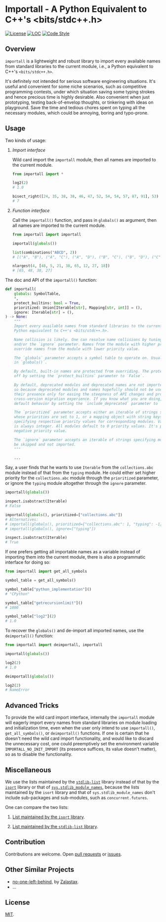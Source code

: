# Importall - A Python Equivalent to C++'s <bits/stdc++.h>

[![License](https://img.shields.io/github/license/MapleCCC/importall?color=00BFFF)](LICENSE)
[![LOC](https://sloc.xyz/github/MapleCCC/importall)](https://sloc.xyz/github/MapleCCC/importall)
[![Code Style](https://img.shields.io/badge/code%20style-black-000000.svg)](https://github.com/psf/black)

## Overview

`importall` is a lightweight and robust<!--reliable--> library to import every<!--all--> available names from standard libraries to the current module, i.e., a Python equivalent to C++'s `<bits/stdc++.h>`.

It's definitely not intended for serious software engineering situations. It's useful and convenient for some niche scenarios, such as competitive programming contests, under which situation saving some typing strokes and hence precious time is highly desirable. Also convenient when just prototyping, testing back-of-envelop thoughts, or tinkering with ideas on playground. Save the time and tedious chores spent on typing all the necessary modules, which could be annoying, boring and typo-prone.

## Usage

Two kinds of usage:

1. _Import interface_

    Wild card import the `importall` module, then all names are imported to the current module.

    ```python
    from importall import *

    log2(2)
    # 1.0

    bisect_right([24, 35, 38, 38, 46, 47, 52, 54, 54, 57, 87, 91], 53)
    # 7
    ```

2. _Function interface_

    Call the `importall()` function, and pass in `globals()` as argument, then all names are imported to the current module.

    ```python
    from importall import importall

    importall(globals())

    list(combinations("ABCD", 2))
    # [("A", "B"), ("A", "C"), ("A", "D"), ("B", "C"), ("B", "D"), ("C", "D")]

    nlargest(4, [48, 5, 21, 38, 65, 12, 27, 18])
    # [65, 48, 38, 27]
    ```

The doc and API of the `importall()` function:

```python
def importall(
    globals: SymbolTable,
    *,
    protect_builtins: bool = True,
    prioritized: Union[Iterable[str], Mapping[str, int]] = (),
    ignore: Iterable[str] = (),
) -> None:
    """
    Import every available names from standard libraries to the current module.
    Python equivalent to C++'s <bits/stdc++.h>.

    Name collision is likely. One can resolve name collisions by tuning the `prioritized`
    and/or the `ignore` parameter. Names from the module with higher priority value will
    override names from the module with lower priority value.

    The `globals` parameter accepts a symbol table to operate on. Usually the caller passes
    in `globals()`.

    By default, built-in names are protected from overriding. The protection can be switched
    off by setting the `protect_builtins` parameter to `False`.

    By default, deprecated modules and deprecated names are not imported. It is designed
    so because deprecated modules and names hopefully should not be used anymore,
    their presence only for easing the steepness of API changes and providing a progressive
    cross-version migration experience. If you know what you are doing, override the
    default behavior by setting the `include_deprecated` parameter to `True`.

    The `prioritized` parameter accepts either an iterable of strings specifying modules
    whose priorities are set to 1, or a mapping object with string keys and integer values,
    specifying respective priority values for corresponding modules. Valid priority value
    is always integer. All modules default to 0 priority values. It's possible to specify
    negative priority value.

    The `ignore` parameter accepts an iterable of strings specifying modules that should
    be skipped and not imported.
    """

    ...
```

Say, a user finds that he wants to use `Iterable` from the `collections.abc` module instead of that from the `typing` module. He could either set higher priority for the `collections.abc` module through the `prioritized` parameter, or ignore the `typing` module altogether through the `ignore` parameter.

```python
importall(globals())

inspect.isabstract(Iterable)
# False

importall(globals(), prioritized=["collections.abc"])
# Alternatives:
# importall(globals(), prioritized={"collections.abc": 1, "typing": -1})
# importall(globals(), ignore=["typing"])

inspect.isabstract(Iterable)
# True
```

If one prefers getting all importable names as a variable instead of importing them into the current module, there is also a programmatic interface for doing so:

```python
from importall import get_all_symbols

symbol_table = get_all_symbols()

symbol_table["python_implementation"]()
# "CPython"

symbol_table["getrecursionlimit"]()
# 1000

symbol_table["log2"](2)
# 1.0
```

To recover the `globals()` and de-import all imported names, use the `deimportall()` function:

```python
from importall import deimportall, importall

importall(globals())

log2(2)
# 1.0

deimportall(globals())

log2(2)
# NameError
```

## Advanced Tricks

To provide the wild card import interface, internally the `importall` module will eagerly import every names from standard libraries on module loading and initialization time, even when the user only intend to use `importall()`, `get_all_symbols()`, or `deimportall()` functions. If one is certain that he doesn't need the wild card import functionality, and would like to discard the unnecessary cost, one could preemptively set the environment variable `IMPORTALL_NO_INIT_IMPORT` (its presence suffices, its value doesn't matter), so as to disable the functionality.

## Miscellaneous

We use the lists maintained by the [`stdlib-list`](https://github.com/jackmaney/python-stdlib-list) library instead of that by the [`isort`](https://github.com/PyCQA/isort) library or that of [`sys.stdlib_module_names`](https://docs.python.org/3.10/library/sys.html#sys.stdlib_module_names), because the lists maintained by the `isort` library and that of `sys.stdlib_module_names` don't include sub-packages and sub-modules, such as `concurrent.futures`.

One can compare the two lists:

1. [List maintained by the `isort` library](https://github.com/PyCQA/isort/blob/main/isort/stdlibs/py39.py).

2. [List maintained by the `stdlib-list` library](https://github.com/jackmaney/python-stdlib-list/blob/master/stdlib_list/lists/3.9.txt).

## Contribution

Contributions are welcome. Open [pull requests](https://github.com/MapleCCC/importall/pulls) or [issues](https://github.com/MapleCCC/importall/issues).

## Other Similar Projects

- [no-one-left-behind](https://github.com/Zalastax/no-one-left-behind), by [Zalastax](https://github.com/Zalastax).
- ...

## License

[MIT](LICENSE).
